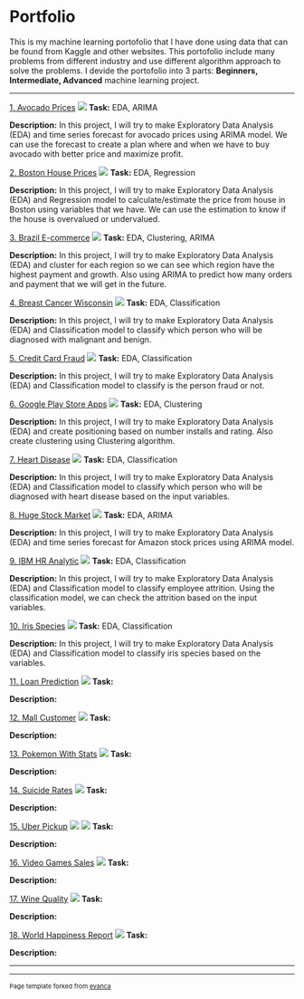 # Portfolio

This is my machine learning portofolio that I have done using data that can be found from Kaggle and other websites. This portofolio include many problems from different industry and use different algorithm approach to solve the problems. I devide the portofolio into 3 parts: **Beginners, Intermediate, Advanced** machine learning project.

---
[1. Avocado Prices](https://github.com/richardraphitaompusunggu/datascience_and_machinelearning/blob/master/Avocado%20Prices/Avocado%20Prices.ipynb)
<img src="images/data_avocado_prices.png?raw=true"/>
**Task:** EDA, ARIMA

**Description:** In this project, I will try to make Exploratory Data Analysis (EDA) and time series forecast for avocado prices using ARIMA model. We can use the forecast to create a plan where and when we have to buy avocado with better price and maximize profit.


[2. Boston House Prices](https://github.com/richardraphitaompusunggu/datascience_and_machinelearning/blob/master/Boston%20House%20Price/Boston%20House%20Price.ipynb)
<img src="images/data_correlation_boston_price.png?raw=true"/>
**Task:** EDA, Regression

**Description:** In this project, I will try to make Exploratory Data Analysis (EDA) and Regression model to calculate/estimate the price from house in Boston using variables that we have. We can use the estimation to know if the house is overvalued or undervalued.

[3. Brazil E-commerce](https://github.com/richardraphitaompusunggu/datascience_and_machinelearning/blob/master/Brazil%20Ecommerce/Brazilian%20E-commerce.ipynb)
<img src="images/data_brazil_ecommerce.png?raw=true"/>
**Task:** EDA, Clustering, ARIMA

**Description:** In this project, I will try to make Exploratory Data Analysis (EDA) and cluster for each region so we can see which region have the highest payment and growth. Also using ARIMA to predict how many orders and payment that we will get in the future.

[4. Breast Cancer Wisconsin](https://github.com/richardraphitaompusunggu/datascience_and_machinelearning/blob/master/Breast%20Cancer%20Wisconsin/Breast%20Cancer.ipynb)
<img src="images/data_breast_cancer.png?raw=true"/>
**Task:** EDA, Classification

**Description:** In this project, I will try to make Exploratory Data Analysis (EDA) and Classification model to classify which person who will be diagnosed with malignant and benign.

[5. Credit Card Fraud](https://github.com/richardraphitaompusunggu/datascience_and_machinelearning/blob/master/Credit%20Card%20Fraud/Credit%20Fraud.ipynb)
<img src="images/data_credit_fraud.png?raw=true"/>
**Task:** EDA, Classification

**Description:** In this project, I will try to make Exploratory Data Analysis (EDA) and Classification model to classify is the person fraud or not.

[6. Google Play Store Apps](https://github.com/richardraphitaompusunggu/datascience_and_machinelearning/blob/master/Google%20Play%20Store%20Apps/Google%20Play%20Store.ipynb)
<img src="images/data_google.png?raw=true"/>
**Task:** EDA, Clustering

**Description:** In this project, I will try to make Exploratory Data Analysis (EDA) and create positioning based on number installs and rating. Also create clustering using Clustering algorithm.

[7. Heart Disease](https://github.com/richardraphitaompusunggu/datascience_and_machinelearning/blob/master/Heart%20Disease/Heart%20Disease%20UCI.ipynb)
<img src="images/data_heart_disease.png?raw=true"/>
**Task:** EDA, Classification

**Description:** In this project, I will try to make Exploratory Data Analysis (EDA) and Classification model to classify which person who will be diagnosed with heart disease based on the input variables.

[8. Huge Stock Market](https://github.com/richardraphitaompusunggu/datascience_and_machinelearning/blob/master/Huge%20Stock%20Market/Stock%20Market%20Price.ipynb)
<img src="images/data_average_open_price_1.png?raw=true"/>
**Task:** EDA, ARIMA

**Description:** In this project, I will try to make Exploratory Data Analysis (EDA) and time series forecast for Amazon stock prices using ARIMA model.

[9. IBM HR Analytic](https://github.com/richardraphitaompusunggu/datascience_and_machinelearning/blob/master/IBM%20HR%20Analystic/IBM%20HR%20Analystics.ipynb)
<img src="images/data_IBM_HR.png?raw=true"/>
**Task:** EDA, Classification

**Description:** In this project, I will try to make Exploratory Data Analysis (EDA) and Classification model to classify employee attrition. Using the classification model, we can check the attrition based on the input variables.

[10. Iris Species](https://github.com/richardraphitaompusunggu/datascience_and_machinelearning/blob/master/Iris%20Species/Iris%20Species.ipynb)
<img src="images/data_distribution_species.png?raw=true"/>
**Task:** EDA, Classification

**Description:** In this project, I will try to make Exploratory Data Analysis (EDA) and Classification model to classify iris species based on the variables.

[11. Loan Prediction](https://github.com/richardraphitaompusunggu/datascience_and_machinelearning/blob/master/Loan%20Prediction%20Dataset/Loan%20Prediction%20Problem.ipynb)
<img src="images/data_distribution_loan_status.png?raw=true"/>
**Task:**

**Description:**

[12. Mall Customer](https://github.com/richardraphitaompusunggu/datascience_and_machinelearning/blob/master/Mall%20Customer/Mall%20Customer.ipynb)
<img src="images/data_clustering_mall_cust.png?raw=true"/>
**Task:**

**Description:**

[13. Pokemon With Stats](https://github.com/richardraphitaompusunggu/datascience_and_machinelearning/blob/master/Pokemon%20With%20Stats/Pokemon%20With%20Stats.ipynb)
<img src="images/data_pokemon.png?raw=true"/>
**Task:**

**Description:**

[14. Suicide Rates](https://github.com/richardraphitaompusunggu/datascience_and_machinelearning/blob/master/Suicide%20Rates/Suicide%20Rates.ipynb)
<img src="images/data_suicide.png?raw=true"/>
**Task:**

**Description:**

[15. Uber Pickup](https://github.com/richardraphitaompusunggu/datascience_and_machinelearning/blob/master/Uber%20Pickup/Uber%20Pickup.ipynb)
<img src="images/data_uber_1.png?raw=true"/>
<img src="images/data_uber_2.png?raw=true"/>
**Task:**

**Description:**

[16. Video Games Sales](https://github.com/richardraphitaompusunggu/datascience_and_machinelearning/blob/master/Video%20Games%20Sales/Video%20Games%20Sales.ipynb)
<img src="images/data_video_game_sales.png?raw=true"/>
**Task:**

**Description:**

[17. Wine Quality](https://github.com/richardraphitaompusunggu/datascience_and_machinelearning/blob/master/Wine%20Quality/Wine%20Quality.ipynb)
<img src="images/data_distribution_wine_quality_2.png?raw=true"/>
**Task:**

**Description:**

[18. World Happiness Report](https://github.com/richardraphitaompusunggu/datascience_and_machinelearning/blob/master/World%20Happiness%20Report/World%20Happiness%20Report.ipynb)
<img src="images/data_world_happiness.png?raw=true"/>
**Task:**

**Description:**


---




---
<p style="font-size:11px">Page template forked from <a href="https://github.com/evanca/quick-portfolio">evanca</a></p>
<!-- Remove above link if you don't want to attibute -->

